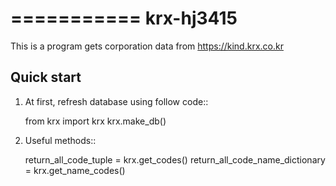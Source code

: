 ===========
krx-hj3415
===========

This is a program gets corporation data from https://kind.krx.co.kr

Quick start
------------

1. At first, refresh database using follow code::

    from krx import krx
    krx.make_db()


2. Useful methods::

    return_all_code_tuple = krx.get_codes()
    return_all_code_name_dictionary = krx.get_name_codes()
